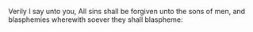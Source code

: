 Verily I say unto you, All sins shall be forgiven unto the sons of men, and blasphemies wherewith soever they shall blaspheme:

